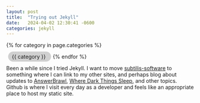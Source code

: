 ```yaml
---
layout: post
title:  "Trying out Jekyll"
date:   2024-04-02 12:30:41 -0600
categories: jekyll
---
```


{% for category in page.categories %}
  <div style='display: inline; padding: 5px 10px; background-color: #d0d0d0; border-radius: 15px; margin: 5px'>
    {{ category }}
  </div>
{% endfor %}
<br/>

Been a while since I tried Jekyll. I want to move [subtilis-software](https://subtilis-software.com) to something where I can link to my other sites, and perhaps blog about updates to [AnswerBrawl](https://answerbrawl.com), [Where Dark Things Sleep](https://bowrivergames.com), and other topics. Github is where I visit every day as a developer and feels like an appropriate place to host my static site. 
